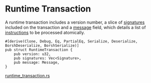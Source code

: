 # Runtime Transaction

A runtime transaction includes a version number, a slice of [signatures] included on the transaction and a [message] field, which details a list of [instructions] to be processed atomically.

```rust,ignore
#[derive(Clone, Debug, Eq, PartialEq, Serialize, Deserialize, BorshDeserialize, BorshSerialize)]
pub struct RuntimeTransaction {
    pub version: u32,
    pub signatures: Vec<Signature>,
    pub message: Message,
}
```
[runtime_transaction.rs]

<!-- Internal -->
[message]: ../program/message.md
[signatures]: ./signature.md
[instructions]: ../program/instructions-and-messages.md#instructions

<!-- External -->
[runtime_transaction.rs]: https://github.com/Arch-Network/arch-examples/blob/main/sdk/src/runtime_transaction.rs
